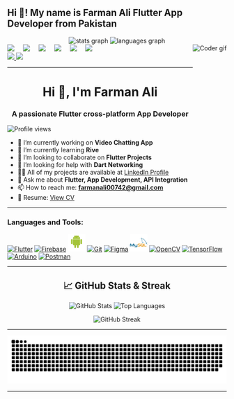 <!-- Game Style Section on Top -->

<h2 align="left">Hi 👋! My name is Farman Ali Flutter App Developer from Pakistan</h2>

<div align="center">
  <img src="https://github-readme-stats.vercel.app/api?username=farmanalidevdynamos&hide_title=false&hide_rank=false&show_icons=true&include_all_commits=true&count_private=true&disable_animations=false&theme=dracula&locale=en&hide_border=false" height="150" alt="stats graph" />
  <img src="https://github-readme-stats.vercel.app/api/top-langs?username=farmanalidevdynamos&locale=en&hide_title=false&layout=compact&card_width=320&langs_count=5&theme=dracula&hide_border=false" height="150" alt="languages graph" />
</div>

<img align="right" height="150" src="https://i.imgflip.com/65efzo.gif" alt="Coder gif" />

<div align="left">
  <img src="https://cdn.jsdelivr.net/gh/devicons/devicon/icons/flutter/flutter-original.svg" height="30" />
  <img width="12" />
  <img src="https://cdn.jsdelivr.net/gh/devicons/devicon/icons/dart/dart-original.svg" height="30" />
  <img width="12" />
  <img src="https://cdn.jsdelivr.net/gh/devicons/devicon/icons/firebase/firebase-plain.svg" height="30" />
  <img width="12" />
  <img src="https://cdn.jsdelivr.net/gh/devicons/devicon/icons/c/c-original.svg" height="30" />
  <img width="12" />
  <img src="https://cdn.jsdelivr.net/gh/devicons/devicon/icons/cplusplus/cplusplus-original.svg" height="30" />
  <img width="12" />
  <img src="https://cdn.jsdelivr.net/gh/devicons/devicon/icons/python/python-original.svg" height="30" />
</div>

<div align="left">
  <a href="mailto:farmanali00742@gmail.com">
    <img src="https://img.shields.io/static/v1?message=Gmail&logo=gmail&label=&color=D14836&logoColor=white&labelColor=&style=for-the-badge" height="35" />
  </a>
  <a href="https://www.linkedin.com/in/farman-ali-0b1a90233">
    <img src="https://img.shields.io/static/v1?message=LinkedIn&logo=linkedin&label=&color=0077B5&logoColor=white&labelColor=&style=for-the-badge" height="35" />
  </a>
</div>

---

<h1 align="center">Hi 👋, I'm Farman Ali</h1>
<h3 align="center">A passionate Flutter cross-platform App Developer</h3>

<p align="left">
  <img src="https://komarev.com/ghpvc/?username=farmanalidevdynamos&label=Profile%20views&color=0e75b6&style=flat" alt="Profile views" />
</p>

- 🔭 I’m currently working on **Video Chatting App**  
- 🌱 I’m currently learning **Rive**  
- 👯 I’m looking to collaborate on **Flutter Projects**  
- 🤝 I’m looking for help with **Dart Networking**  
- 👨‍💻 All of my projects are available at [LinkedIn Profile](https://www.linkedin.com/in/farman-ali-0b1a90233)  
- 💬 Ask me about **Flutter, App Development, API Integration**  
- 📫 How to reach me: **farmanali00742@gmail.com**  
- 📄 Resume: [View CV](https://drive.google.com/file/d/1rz8Z4Ak_xkGGZvkB1uN6XpYGGnwMzN9G/view?usp=drivesdk)

---

<h3 align="left">Languages and Tools:</h3>
<p align="left">
  <a href="https://flutter.dev" target="_blank"><img src="https://www.vectorlogo.zone/logos/flutterio/flutterio-icon.svg" alt="Flutter" width="40" height="40"/></a>
  <a href="https://firebase.google.com/" target="_blank"><img src="https://www.vectorlogo.zone/logos/firebase/firebase-icon.svg" alt="Firebase" width="40" height="40"/></a>
  <a href="https://developer.android.com" target="_blank"><img src="https://raw.githubusercontent.com/devicons/devicon/master/icons/android/android-original-wordmark.svg" alt="Android" width="40" height="40"/></a>
  <a href="https://git-scm.com/" target="_blank"><img src="https://www.vectorlogo.zone/logos/git-scm/git-scm-icon.svg" alt="Git" width="40" height="40"/></a>
  <a href="https://www.figma.com/" target="_blank"><img src="https://www.vectorlogo.zone/logos/figma/figma-icon.svg" alt="Figma" width="40" height="40"/></a>
  <a href="https://www.mysql.com/" target="_blank"><img src="https://raw.githubusercontent.com/devicons/devicon/master/icons/mysql/mysql-original-wordmark.svg" alt="MySQL" width="40" height="40"/></a>
  <a href="https://opencv.org/" target="_blank"><img src="https://www.vectorlogo.zone/logos/opencv/opencv-icon.svg" alt="OpenCV" width="40" height="40"/></a>
  <a href="https://www.tensorflow.org" target="_blank"><img src="https://www.vectorlogo.zone/logos/tensorflow/tensorflow-icon.svg" alt="TensorFlow" width="40" height="40"/></a>
  <a href="https://www.arduino.cc/" target="_blank"><img src="https://cdn.worldvectorlogo.com/logos/arduino-1.svg" alt="Arduino" width="40" height="40"/></a>
  <a href="https://www.postman.com/" target="_blank"><img src="https://www.vectorlogo.zone/logos/getpostman/getpostman-icon.svg" alt="Postman" width="40" height="40"/></a>
</p>

---

<h2 align="center">📈 GitHub Stats & Streak</h2>

<div align="center">
  <img src="https://github-readme-stats.vercel.app/api?username=farmanalidevdynamos&show_icons=true&theme=tokyonight" alt="GitHub Stats" height="150" />
  <img src="https://github-readme-stats.vercel.app/api/top-langs/?username=farmanalidevdynamos&layout=compact&theme=tokyonight" alt="Top Languages" height="150" />
</div>

<p align="center">
  <img src="https://github-readme-streak-stats.herokuapp.com/?user=farmanalidevdynamos&theme=tokyonight" alt="GitHub Streak" />
</p>

---

<img src="https://raw.githubusercontent.com/platane/snk/output/github-contribution-grid-snake.svg" alt="Snake animation" />

---

